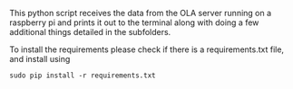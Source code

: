 This python script receives the data from the OLA server running on a raspberry pi and prints it out to the terminal along with doing a few additional things detailed in the subfolders.


To install the requirements please check if there is a requirements.txt file, and install using
```
sudo pip install -r requirements.txt
```
